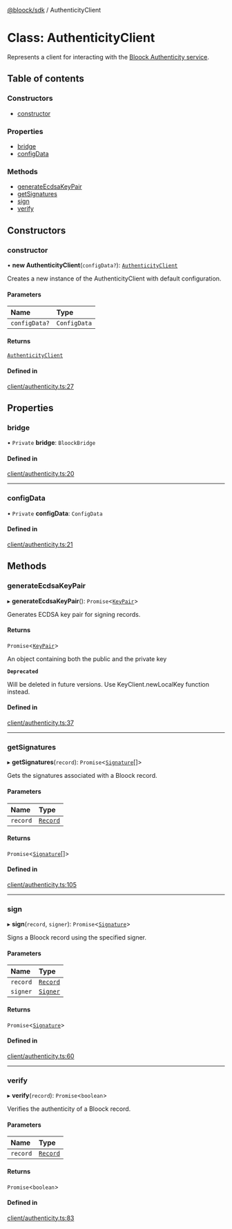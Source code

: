 [@bloock/sdk](../index.md) / AuthenticityClient

# Class: AuthenticityClient

Represents a client for interacting with the [Bloock Authenticity service](https://dashboard.bloock.com/login).

## Table of contents

### Constructors

- [constructor](AuthenticityClient.md#constructor)

### Properties

- [bridge](AuthenticityClient.md#bridge)
- [configData](AuthenticityClient.md#configdata)

### Methods

- [generateEcdsaKeyPair](AuthenticityClient.md#generateecdsakeypair)
- [getSignatures](AuthenticityClient.md#getsignatures)
- [sign](AuthenticityClient.md#sign)
- [verify](AuthenticityClient.md#verify)

## Constructors

### constructor

• **new AuthenticityClient**(`configData?`): [`AuthenticityClient`](AuthenticityClient.md)

Creates a new instance of the AuthenticityClient with default configuration.

#### Parameters

| Name | Type |
| :------ | :------ |
| `configData?` | `ConfigData` |

#### Returns

[`AuthenticityClient`](AuthenticityClient.md)

#### Defined in

[client/authenticity.ts:27](https://github.com/bloock/bloock-sdk/blob/61770ea/languages/js/src/client/authenticity.ts#L27)

## Properties

### bridge

• `Private` **bridge**: `BloockBridge`

#### Defined in

[client/authenticity.ts:20](https://github.com/bloock/bloock-sdk/blob/61770ea/languages/js/src/client/authenticity.ts#L20)

___

### configData

• `Private` **configData**: `ConfigData`

#### Defined in

[client/authenticity.ts:21](https://github.com/bloock/bloock-sdk/blob/61770ea/languages/js/src/client/authenticity.ts#L21)

## Methods

### generateEcdsaKeyPair

▸ **generateEcdsaKeyPair**(): `Promise`\<[`KeyPair`](KeyPair.md)\>

Generates ECDSA key pair for signing records.

#### Returns

`Promise`\<[`KeyPair`](KeyPair.md)\>

An object containing both the public and the private key

**`Deprecated`**

Will be deleted in future versions. Use KeyClient.newLocalKey function instead.

#### Defined in

[client/authenticity.ts:37](https://github.com/bloock/bloock-sdk/blob/61770ea/languages/js/src/client/authenticity.ts#L37)

___

### getSignatures

▸ **getSignatures**(`record`): `Promise`\<[`Signature`](Signature.md)[]\>

Gets the signatures associated with a Bloock record.

#### Parameters

| Name | Type |
| :------ | :------ |
| `record` | [`Record`](Record.md) |

#### Returns

`Promise`\<[`Signature`](Signature.md)[]\>

#### Defined in

[client/authenticity.ts:105](https://github.com/bloock/bloock-sdk/blob/61770ea/languages/js/src/client/authenticity.ts#L105)

___

### sign

▸ **sign**(`record`, `signer`): `Promise`\<[`Signature`](Signature.md)\>

Signs a Bloock record using the specified signer.

#### Parameters

| Name | Type |
| :------ | :------ |
| `record` | [`Record`](Record.md) |
| `signer` | [`Signer`](Signer.md) |

#### Returns

`Promise`\<[`Signature`](Signature.md)\>

#### Defined in

[client/authenticity.ts:60](https://github.com/bloock/bloock-sdk/blob/61770ea/languages/js/src/client/authenticity.ts#L60)

___

### verify

▸ **verify**(`record`): `Promise`\<`boolean`\>

Verifies the authenticity of a Bloock record.

#### Parameters

| Name | Type |
| :------ | :------ |
| `record` | [`Record`](Record.md) |

#### Returns

`Promise`\<`boolean`\>

#### Defined in

[client/authenticity.ts:83](https://github.com/bloock/bloock-sdk/blob/61770ea/languages/js/src/client/authenticity.ts#L83)
